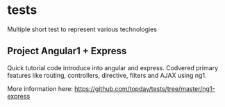 # tests
Multiple short test to represent various technologies

## Project Angular1 + Express

Quick tutorial code introduce into angular and express. Codvered primary features like routing, controllers, directive, filters and AJAX using ng1. 

More information here:
https://github.com/topday/tests/tree/master/ng1-express


